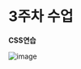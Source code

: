 # 3주차 수업
**CSS연습**

![image](https://github.com/kimsinyoung2/Cordova/assets/105351819/bee61a43-63a1-4a59-882b-ed1d1afb9173)

